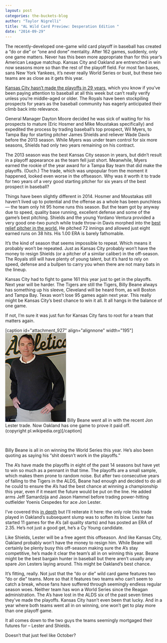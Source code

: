 ```yaml
---
layout: post
categories: the-buckets-blog
author: "Taylor Nigrelli"
title: "AL Wild Card Preview: Desperation Edition "
date: "2014-09-29"
---
```


The recently-developed one-game wild card playoff in baseball has created a “do or die” or “one and done” mentality. After 162 games, suddenly, only one game matters. Never has this been more appropriate than for this year’s American League matchup. Kansas City and Oakland are entrenched in win now seasons more so than the rest of the playoff field. For most fan bases, sans New York Yankees, it’s never really World Series or bust, but these two teams are as close as it gets this year.

[Kansas City hasn’t made the playoffs in 29 years](http://www.thehighscreen.com/2014/09/the-royals-might-actually-pull-this-off/), which you know if you’ve been paying attention to baseball at all this week but can’t really verify unless you’re middle-aged or older. The Royals have been stockpiling prospects for years as the baseball community has eagerly anticipated their climb back into relevance.

General Manager Dayton Moore decided he was sick of waiting for his prospects to mature (Eric Hosmer and Mike Moustakas specifically) and expedited the process by trading baseball’s top prospect, Wil Myers, to Tampa Bay for starting pitcher James Shields and reliever Wade Davis before the 2013 season. While Myers was under team control for six more seasons, Shields had only two years remaining on his contract.

The 2013 season was the best Kansas City season in years, but didn’t result in a playoff appearance as the team fell just short. Meanwhile, Myers earned the rookie of the year award for a Tampa Bay team that did make the playoffs. (Ouch.) The trade, which was unpopular from the moment it happened, looked even worse in the offseason. Why was it worth it to trade for two years of a very good starting pitcher for six years of the best prospect in baseball?

Things have been slightly different in 2014. Hosmer and Moustakas still haven’t lived up to potential and the offense as a whole has been punchless — the team only hit 95 home runs this season. But the team got by anyway due to speed, quality base running, excellent defense and some of the game’s best pitching. Shields and the young Yordano Ventura provided a very good one-two punch while trade throw-in Davis morphed into the [best relief pitcher in the world.](http://bleacherreport.com/articles/2148521-royals-wade-davis-finally-allows-extra-base-hit-in-44th-appearance-of-season) He pitched 72 innings and allowed just eight earned runs on 38 hits. His 1.00 ERA is barely fathomable.

It’s the kind of season that seems impossible to repeat. Which means it probably won’t be repeated. Just as Kansas City probably won’t have the money to resign Shields (or a pitcher of a similar caliber) in the off-season. The Royals still will have plenty of young talent, but it’s hard to rely on speed, defense and a bullpen to carry you when there are not many bats in the lineup.

Kansas City had to fight to game 161 this year just to get in the playoffs. Next year will be harder. The Tigers are still the Tigers, Billy Beane always has something up his sleeve, Cleveland will be heard from, as will Boston and Tampa Bay. Texas won’t lose 95 games again next year. This really might be Kansas City’s best chance to win it all. It all hangs in the balance of one game.

If not, I’m sure it was just fun for Kansas City fans to root for a team that matters again.

\[caption id="attachment\_927" align="alignnone" width="195"\][![Billy Beane went all in with the recent Jon Lester trade. Now Oakland has one game to prove it paid off. (copyright pl.wikipedia.org)](/img/Billy_Beane_2006.jpg)](http://www.thehighscreen.com/wp-content/uploads/2014/09/Billy_Beane_2006.jpg) Billy Beane went all in with the recent Jon Lester trade. Now Oakland has one game to prove it paid off.  
(copyright pl.wikipedia.org)\[/caption\]

 

Billy Beane is all in on winning the World Series this year. He’s also been quoting as saying his “shit doesn’t work in the playoffs.”

The A’s have made the playoffs in eight of the past 14 seasons but have yet to win so much as a pennant in that time. The playoffs are a small sample, which makes them prone to random noise. But after two consecutive years of falling to the Tigers in the ALDS, Beane had enough and decided to do all he could to ensure the A’s had the best chance at winning a championship this year, even if it meant the future would be put on the line. He added arms Jeff Samardzija and Jason Hammel before trading power-hitting outfielder Yoenis Cespedes for ace Jon Lester.

I’ve covered this [in depth](http://www.thehighscreen.com/2014/09/narrative-vs-reality-defending-billy-beane/) but I’ll reiterate it here: the only role this trade played in Oakland’s subsequent slump was to soften its blow. Lester has started 11 games for the A’s (all quality starts) and has posted an ERA of 2.35. He’s not just a good get, he’s a Cy Young candidate.

Like Shields, Lester will be a free agent this offseason. And like Kansas City, Oakland probably won’t have the money to resign him. While Beane will certainly be plenty busy this off-season making sure the A’s stay competitive, he’s made it clear the team’s all in on winning this year. Beane might be the best bargain hunter in baseball but there aren’t usually any spare Jon Lesters laying around. This might be Oakland’s best chance.

It’s fitting, really. Not just that the “do or die” wild card game features two “do or die” teams. More so that it features two teams who can’t seem to catch a break, whose fans have suffered through seemingly endless regular season woes. Neither team has won a World Series since the Reagan administration. The A’s have lost in the ALDS six of the past seven times they’ve made the playoffs. Kansas City hasn’t even been that lucky. And in a year where both teams went all in on winning, one won’t get to play more than one playoff game.

It all comes down to the two guys the teams seemingly mortgaged their futures for – Lester and Shields.

Doesn’t that just feel like October?
